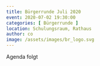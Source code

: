```yaml
---
title: Bürgerrunde Juli 2020
event: 2020-07-02 19:30:00
categories: [ Bürgerrunde ]
location: Schulungsraum, Rathaus
author: co
image: /assets/images/br_logo.svg
---
```

Agenda folgt